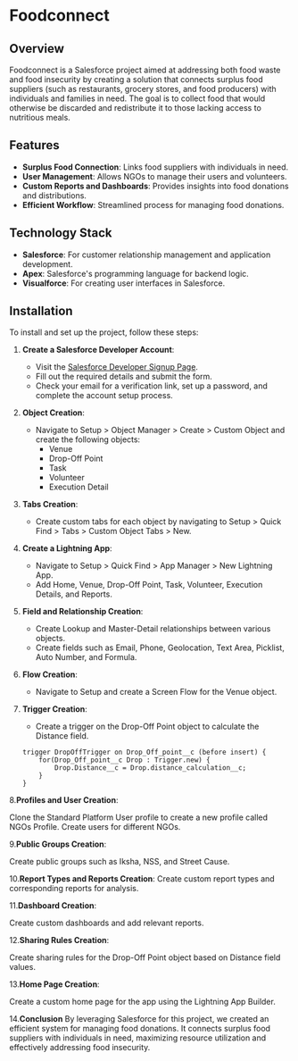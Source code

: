 # Foodconnect

## Overview
Foodconnect is a Salesforce project aimed at addressing both food waste and food insecurity by creating a solution that connects surplus food suppliers (such as restaurants, grocery stores, and food producers) with individuals and families in need. The goal is to collect food that would otherwise be discarded and redistribute it to those lacking access to nutritious meals.

## Features
- **Surplus Food Connection**: Links food suppliers with individuals in need.
- **User Management**: Allows NGOs to manage their users and volunteers.
- **Custom Reports and Dashboards**: Provides insights into food donations and distributions.
- **Efficient Workflow**: Streamlined process for managing food donations.

## Technology Stack
- **Salesforce**: For customer relationship management and application development.
- **Apex**: Salesforce's programming language for backend logic.
- **Visualforce**: For creating user interfaces in Salesforce.

## Installation
To install and set up the project, follow these steps:
1. **Create a Salesforce Developer Account**:
   - Visit the [Salesforce Developer Signup Page](https://developer.salesforce.com/signup).
   - Fill out the required details and submit the form.
   - Check your email for a verification link, set up a password, and complete the account setup process.

2. **Object Creation**:
   - Navigate to Setup > Object Manager > Create > Custom Object and create the following objects:
     - Venue
     - Drop-Off Point
     - Task
     - Volunteer
     - Execution Detail

3. **Tabs Creation**:
   - Create custom tabs for each object by navigating to Setup > Quick Find > Tabs > Custom Object Tabs > New.

4. **Create a Lightning App**:
   - Navigate to Setup > Quick Find > App Manager > New Lightning App.
   - Add Home, Venue, Drop-Off Point, Task, Volunteer, Execution Details, and Reports.

5. **Field and Relationship Creation**:
   - Create Lookup and Master-Detail relationships between various objects.
   - Create fields such as Email, Phone, Geolocation, Text Area, Picklist, Auto Number, and Formula.

6. **Flow Creation**:
   - Navigate to Setup and create a Screen Flow for the Venue object.

7. **Trigger Creation**:
   - Create a trigger on the Drop-Off Point object to calculate the Distance field.

   ```apex
   trigger DropOffTrigger on Drop_Off_point__c (before insert) {
       for(Drop_Off_point__c Drop : Trigger.new) {
           Drop.Distance__c = Drop.distance_calculation__c;
       }
   }
8.**Profiles and User Creation**:

Clone the Standard Platform User profile to create a new profile called NGOs Profile.
Create users for different NGOs.

9.**Public Groups Creation**:

Create public groups such as Iksha, NSS, and Street Cause.


10.**Report Types and Reports Creation**:
Create custom report types and corresponding reports for analysis.


11.**Dashboard Creation**:

Create custom dashboards and add relevant reports.


12.**Sharing Rules Creation**:

Create sharing rules for the Drop-Off Point object based on Distance field values.


13.**Home Page Creation**:

Create a custom home page for the app using the Lightning App Builder.


14.**Conclusion**
By leveraging Salesforce for this project, we created an efficient system for managing food donations. It connects surplus food suppliers with individuals in need, maximizing resource utilization and effectively addressing food insecurity.
